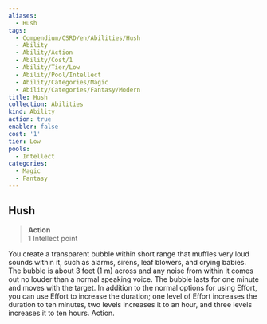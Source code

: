 ```yaml
---
aliases:
  - Hush
tags:
  - Compendium/CSRD/en/Abilities/Hush
  - Ability
  - Ability/Action
  - Ability/Cost/1
  - Ability/Tier/Low
  - Ability/Pool/Intellect
  - Ability/Categories/Magic
  - Ability/Categories/Fantasy/Modern
title: Hush
collection: Abilities
kind: Ability
action: true
enabler: false
cost: '1'
tier: Low
pools:
  - Intellect
categories:
  - Magic
  - Fantasy
---
```

## Hush
>**Action**  
>1 Intellect point

You create a transparent bubble within short range that muffles very loud sounds within it, such as alarms, sirens, leaf blowers, and crying babies. The bubble is about 3 feet (1 m) across and any noise from within it comes out no louder than a normal speaking voice. The bubble lasts for one minute and moves with the target. In addition to the normal options for using Effort, you can use Effort to increase the duration; one level of Effort increases the duration to ten minutes, two levels increases it to an hour, and three levels increases it to ten hours. Action. 




